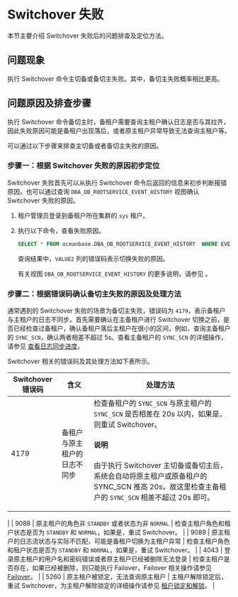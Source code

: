 # Switchover 失败

本节主要介绍 Switchover 失败后的问题排查及定位方法。

## 问题现象

执行 Switchover 命令主切备或备切主失败。其中，备切主失败概率相比更高。

## 问题原因及排查步骤

执行 Switchover 命令备切主时，备租户需要查询主租户确认日志是否与其拉齐，因此失败原因可能是备租户出现落后，或者原主租户异常导致无法查询主租户等。

可以通过以下步骤来排查主切备或者备切主失败的原因。

### 步骤一：根据 Switchover 失败的原因初步定位

Switchover 失败首先可以从执行 Switchover 命令后返回的信息来初步判断报错原因，也可以通过查询 `DBA_OB_ROOTSERVICE_EVENT_HISTORY` 视图确认 Switchover 失败的原因。

1. 租户管理员登录到备租户所在集群的 `sys` 租户。

2. 执行以下命令，查看失败原因。

   ```sql
   SELECT * FROM oceanbase.DBA_OB_ROOTSERVICE_EVENT_HISTORY  WHERE EVENT LIKE "%switchover to%" ORDER BY TIMESTAMP;
   ```

   查询结果中，`VALUE2` 列的错误码表示切换失败的原因。

   有关视图 `DBA_OB_ROOTSERVICE_EVENT_HISTORY` 的更多说明，请参见 [](../../../700.reference/700.system-views/400.system-view-of-mysql-mode/200.dictionary-view-of-mysql-mode/4800.oceanbase-dba_ob_rootservice_event_history-of-mysql-mode.md)。

### 步骤二：根据错误码确认备切主失败的原因及处理方法

通常遇到的 Switchover 失败的场景为备切主失败，错误码为 `4179`，表示备租户与主租户的日志不同步。首先需要确认在主备租户进行 Switchover 切换之前，是否已经检查过备租户，确认备租户落后主租户在很小的区间，例如，查询主备租户的 `SYNC_SCN`，确认两者相差不超过 5s。查看主备租户的 `SYNC_SCN` 的详细操作，请参见 [查看日志同步进度](../../400.high-availability/300.physical-standby-database-disaster-recovery/300.log-transport-service/400.view-the-log-synchronization-progress.md)。

Switchover 相关的错误码及其处理方法如下表所示。

| Switchover 错误码 | 含义                                                    | 处理方法                                                                                  |
|------------------|---------------------------------------------------------|-------------------------------------------------------------------------------------------|
| 4179              | 备租户与原主租户的日志不同步                              | 检查备租户的 `SYNC_SCN` 与原主租户的 `SYNC_SCN` 是否相差在 20s 以内，如果是，则重试 Switchover。<main id="notice" type='explain'><h4>说明</h4><p>由于执行 Switchover 主切备或备切主后，系统会自动将原主租户或原备租户的 </code>SYNC_SCN</code> 推高 20s，故这里检查主备租户的 <code>SYNC_SCN</code> 相差不超过 20s 即可。</p></main>
 |
| 9088              | 原主租户的角色非 `STANDBY` 或者状态为非 `NORMAL`          | 检查主租户角色和租户状态是否为 `STANDBY` 和 `NORMAL`，如果是，重试 Switchover。               |
| 9089              | 原主租户的日志流状态与实际不匹配，可能是备租户切换为主租户异常     | 检查主租户角色和租户状态是否为 `STANDBY` 和 `NORMAL`，如果是，重试 Switchover。          |
| 4043              | 登录原主租户的用户名和密码错误或者原主租户已经被删除无法登录 | 检查主租户是否存在，如果已经被删除，则只能执行 Failover，Failover 相关操作请参见 [Failover](../../400.high-availability/300.physical-standby-database-disaster-recovery/600.role-switch/300.perform-failover.md)。         |
| 5260              | 原主租户被锁定，无法查询原主租户                           | 主租户解除锁定后，重试 Switchover，为主租户解除锁定的详细操作请参见 [租户锁定和解锁](../../200.tenant-management/600.common-tenant-operations/1100.tenant-locking-and-unlocking.md)。           |